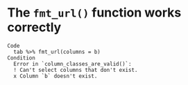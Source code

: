 # The `fmt_url()` function works correctly

    Code
      tab %>% fmt_url(columns = b)
    Condition
      Error in `column_classes_are_valid()`:
      ! Can't select columns that don't exist.
      x Column `b` doesn't exist.

